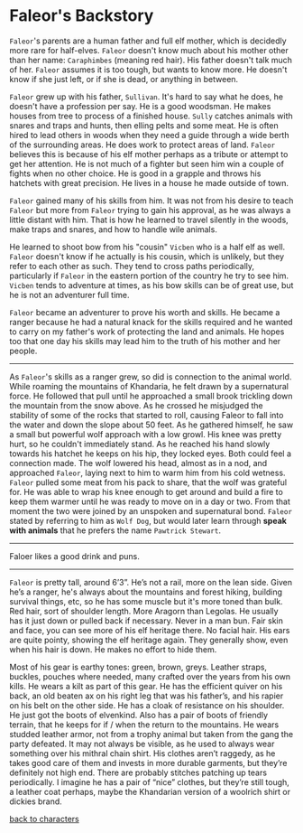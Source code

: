 # Faleor's Backstory

`Faleor`'s parents are a human father and full elf mother, which is decidedly more rare for half-elves. `Faleor` doesn't know much about his mother other than her name: `Caraphimbes` (meaning red hair). His father doesn't talk much of her. `Faleor` assumes it is too tough, but wants to know more. He doesn't know if she just left, or if she is dead, or anything in between. 

`Faleor` grew up with his father, `Sullivan`. It's hard to say what he does, he doesn't have a profession per say. He is a good woodsman. He makes houses from tree to process of a finished house. `Sully` catches animals with snares and traps and hunts, then elling pelts and some meat. He is often hired to lead others in woods when they need a guide through a wide berth of the surrounding areas. He does work to protect areas of land. `Faleor` believes this is because of his elf mother perhaps as a tribute or attempt to get her attention. He is not much of a fighter but seen him win a couple of fights when no other choice. He is good in a grapple and throws his hatchets with great precision. He lives in a house he made outside of town.  

`Faleor` gained many of his skills from him. It was not from his desire to teach `Faleor` but more from `Faleor` trying to gain his approval, as he was always a little distant with him. That is how he learned to travel silently in the woods, make traps and snares, and how to handle wile animals. 

He learned to shoot bow from his "cousin" `Vicben` who is a half elf as well. `Faleor` doesn't know if he actually is his cousin, which is unlikely, but they refer to each other as such. They tend to cross paths periodically, particularly if `Faleor` in the eastern portion of the country he try to see him. `Vicben` tends to adventure at times, as his bow skills can be of great use, but he is not an adventurer full time.  

`Faleor` became an adventurer to prove his worth and skills. He became a ranger because he had a natural knack for the skills required and he wanted to carry on my father's work of protecting the land and animals. He hopes too that one day his skills may lead him to the truth of his mother and her people.  

---

As `Faleor`'s skills as a ranger grew, so did is connection to the animal world. While roaming the mountains of Khandaria, he felt drawn by a supernatural force. He followed that pull until he approached a small brook trickling down the mountain from the snow above. As he crossed he misjudged the stability of some of the rocks that started to roll, causing Faleor to fall into the water and down the slope about 50 feet. As he gathered himself, he saw a small but powerful wolf approach with a low growl. His knee was pretty hurt, so he couldn't immediately stand. As he reached his hand slowly towards his hatchet he keeps on his hip, they locked eyes. Both could feel a connection made. The wolf lowered his head, almost as in a nod, and approached `Faleor`, laying next to him to warm him from his cold wetness. `Faleor` pulled some meat from his pack to share, that the wolf was grateful for. He was able to wrap his knee enough to get around and build a fire to keep them warmer until he was ready to move on in a day or two. From that moment the two were joined by an unspoken and supernatural bond. `Faleor` stated by referring to him as `Wolf Dog`, but would later learn through **speak with animals** that he prefers the name `Pawtrick Stewart`.

---

Faloer likes a good drink and puns.

---

`Faleor` is pretty tall, around 6’3”. He’s not a rail, more on the lean side. Given he’s a ranger, he's always about the mountains and forest hiking, building survival things, etc, so he has some muscle but it's more toned than bulk. Red hair, sort of shoulder length. More Aragorn than Legolas. He usually has it just down or pulled back if necessary. Never in a man bun. Fair skin and face, you can see more of his elf heritage there. No facial hair. His ears are quite pointy, showing the elf heritage again. They generally show, even when his hair is down. He makes no effort to hide them.  

Most of his gear is earthy tones: green, brown, greys. Leather straps, buckles, pouches where needed, many crafted over the years from his own kills. He wears a kilt as part of this gear. He has the efficient quiver on his back, an old beaten ax on his right leg that was his father’s, and his rapier on his belt on the other side. He has a cloak of resistance on his shoulder. He just got the boots of elvenkind. Also has a pair of boots of friendly terrain, that he keeps for if / when the return to the mountains. He wears studded leather armor, not from a trophy animal but taken from the gang the party defeated. It may not always be visible, as he used to always wear something over his mithral chain shirt. His clothes aren’t raggedy, as he takes good care of them and invests in more durable garments, but they’re definitely not high end. There are probably stitches patching up tears periodically. I imagine he has a pair of “nice” clothes, but they’re still tough, a leather coat perhaps, maybe the Khandarian version of a woolrich shirt or dickies brand.  

[back to characters](/characters/README.md#faleor-)

